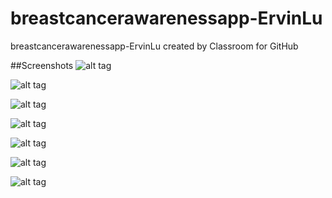 # breastcancerawarenessapp-ErvinLu
breastcancerawarenessapp-ErvinLu created by Classroom for GitHub

##Screenshots
![alt tag](https://github.com/DeLaSalleUniversity-Manila/breastcancerawarenessapp-ErvinLu/blob/master/device-2015-10-06-212626.png)

![alt tag](https://github.com/DeLaSalleUniversity-Manila/breastcancerawarenessapp-ErvinLu/blob/master/device-2015-10-06-212639.png)

![alt tag](https://github.com/DeLaSalleUniversity-Manila/breastcancerawarenessapp-ErvinLu/blob/master/device-2015-10-06-212653.png)

![alt tag](https://github.com/DeLaSalleUniversity-Manila/breastcancerawarenessapp-ErvinLu/blob/master/device-2015-10-06-212706.png)

![alt tag](https://github.com/DeLaSalleUniversity-Manila/breastcancerawarenessapp-ErvinLu/blob/master/device-2015-10-06-212720.png)

![alt tag](https://github.com/DeLaSalleUniversity-Manila/breastcancerawarenessapp-ErvinLu/blob/master/device-2015-10-06-212734.png)

![alt tag](https://github.com/DeLaSalleUniversity-Manila/breastcancerawarenessapp-ErvinLu/blob/master/device-2015-10-06-212751.png)

